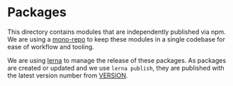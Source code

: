 # Packages

This directory contains modules that are independently published via npm. We are using a [mono-repo](https://github.com/babel/babel/blob/master/doc/design/monorepo.md) to keep these modules in a single codebase for ease of workflow and tooling.

We are using [lerna](https://github.com/kittens/lerna) to manage the release of these packages. As packages are created or updated and we use `lerna publish`, they are published with the latest version number from [VERSION](./VERSION).
